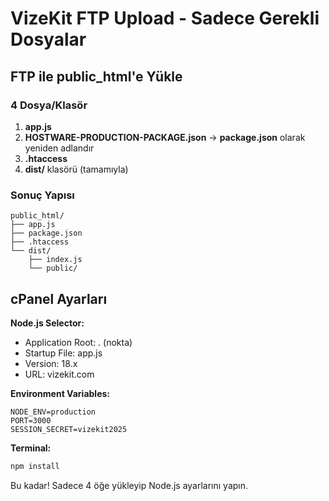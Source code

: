 # VizeKit FTP Upload - Sadece Gerekli Dosyalar

## FTP ile public_html'e Yükle

### 4 Dosya/Klasör
1. **app.js**
2. **HOSTWARE-PRODUCTION-PACKAGE.json** → **package.json** olarak yeniden adlandır
3. **.htaccess** 
4. **dist/** klasörü (tamamıyla)

### Sonuç Yapısı
```
public_html/
├── app.js
├── package.json
├── .htaccess
└── dist/
    ├── index.js
    └── public/
```

## cPanel Ayarları

**Node.js Selector:**
- Application Root: . (nokta)
- Startup File: app.js
- Version: 18.x
- URL: vizekit.com

**Environment Variables:**
```
NODE_ENV=production
PORT=3000
SESSION_SECRET=vizekit2025
```

**Terminal:**
```bash
npm install
```

Bu kadar! Sadece 4 öğe yükleyip Node.js ayarlarını yapın.